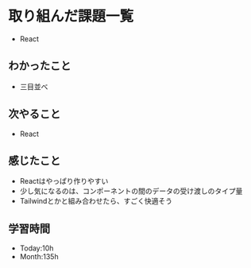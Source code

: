 # 取り組んだ課題一覧
- React
## わかったこと
- 三目並べ
## 次やること
- React
## 感じたこと
- Reactはやっぱり作りやすい
- 少し気になるのは、コンポーネントの間のデータの受け渡しのタイプ量
- Tailwindとかと組み合わせたら、すごく快適そう
## 学習時間
- Today:10h
- Month:135h
